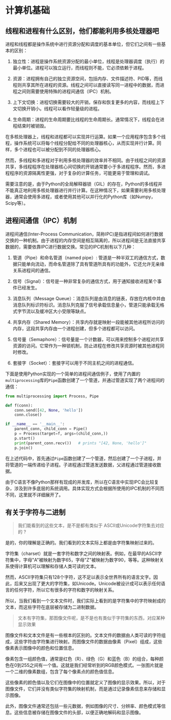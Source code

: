 # 计算机基础

## 线程和进程有什么区别，他们都能利用多核处理器吧

进程和线程都是操作系统中进行资源分配和调度的基本单位，但它们之间有一些基本的区别：

1. 独立性：进程是操作系统资源分配的最小单位，线程是处理器调度（执行）的最小单位。进程可以独立运行，而线程则不能，它必须依赖于进程。

2. 资源：进程拥有自己的独立资源空间，包括内存、文件描述符、PID等，而线程则共享其所在进程的资源。线程之间可以直接读写同一进程中的数据，而进程之间则需要使用特殊的进程间通信（IPC）机制。

3. 上下文切换：进程切换需要较大的开销，保存和恢复更多的内容，而线程上下文切换开销小。线程可以看作轻量级的进程。

4. 生命周期：进程的生命周期要比线程的生命周期长。通常情况下，线程会在进程结束时被销毁。

在多核处理器上，线程和进程都可以实现并行运算。如果一个应用程序包含多个线程，操作系统可以将每个线程分配给不同的处理器核心，从而实现并行计算。同样，多个进程也可以被分配到不同的处理器核心。

然而，多线程和多进程对于利用多核处理器的效率并不相同。由于线程之间的资源共享，多线程程序在处理器核心间切换的开销通常要小于多进程程序。然而，多进程程序的资源隔离性更强，对于复杂的计算任务，可能更易于管理和调试。

需要注意的是，由于Python的全局解释器锁（GIL）的存在，Python的多线程并不能真正地利用多核处理器进行并行计算。在这种情况下，如果需要利用多核处理器，通常会使用多进程，或者使用其他可以并行化的Python库（如Numpy，Scipy等）。

## 进程间通信（IPC）机制

进程间通信(Inter-Process Communication，简称IPC)是指进程间如何进行数据交换的一种机制。由于进程的内存空间是相互隔离的，所以进程间是无法直接共享数据的，需要依靠IPC进行数据交换。常见的IPC机制有以下几种：

1. 管道（Pipe）和命名管道（named pipe）: 管道是一种半双工的通信方式，数据只能单向流动，而命名管道除了具有管道所具有的功能外，它还允许无亲缘关系进程间的通信。

2. 信号（Signal）：信号是一种非常复杂的通信方式，用于通知接收进程某个事件已经发生。

3. 消息队列（Message Queue）：消息队列是由消息的链表，存放在内核中并由消息队列标识符标识。消息队列克服了信号承载信息量小，管道只能承载无格式字节流以及缓冲区大小受限等缺点。

4. 共享内存（Shared Memory）：共享内存就是映射一段能被其他进程所访问的内存，这段共享内存由一个进程创建，但多个进程都可以访问。

5. 信号量（Semaphore）：信号量是一个计数器，可以用来控制多个进程对共享资源的访问。它常作为一种锁机制，防止进程在修改共享资源时被其他进程同时修改。

6. 套接字（Socket）：套接字可以用于不同主机之间的进程通信。

下面是使用Python实现的一个简单的进程间通信例子，使用了内置的`multiprocessing`库的`Pipe`函数创建了一个管道，并通过管道实现了两个进程间的通信：

```python
from multiprocessing import Process, Pipe

def f(conn):
    conn.send([42, None, 'hello'])
    conn.close()

if __name__ == '__main__':
    parent_conn, child_conn = Pipe()
    p = Process(target=f, args=(child_conn,))
    p.start()
    print(parent_conn.recv())   # prints "[42, None, 'hello']"
    p.join()
```
在上述代码中，首先通过`Pipe`函数创建了一个管道，然后创建了一个子进程，并将管道的一端传递给子进程。子进程通过管道发送数据，父进程通过管道接收数据。

由于C语言不像Python那样有现成的并发库，所以在C语言中实现IPC会比较复杂，涉及到许多底层的系统调用。具体实现方式会根据所使用的IPC机制的不同而不同，这里就不详细展开了。

## 有关于字符与二进制

> 我们能看到的这些文本，是不是都有类似于 ASCII或Unicode字符集去对应的 ?

是的，你的理解是正确的。我们看到的文本实际上都是由字符集映射过来的。

字符集（charset）就是一套字符和数字之间的映射表。例如，在最早的ASCII字符集中，字母"A"被映射为数字65，字母"Z"被映射为数字90，等等。这种映射关系使得计算机可以理解和存储人类可读的文本。

然而，ASCII字符集只有128个字符，这不足以表示全世界所有的语言文字。因此，后来又出现了更大的字符集，如Unicode。Unicode被设计成可以表示任何语言的任何字符，所以它有很多的字符和数字的映射关系。

所以，当我们看到一个文本文件时，我们实际上看到的是字符集中的字符映射成的文本，而这些字符在底层被存储为二进制数据。

> 文本有字符集，那图像文件呢，是不是也有类似于字符集的东西，对应某种显示效果

图像文件和文本文件是有一些根本的区别的。文本文件的数据由人类可读的字符组成，这些字符由字符集进行映射。而图像文件的数据由像素（Pixel）组成，这些像素表示图像中的颜色和位置信息。

像素包含一组颜色值，通常是红色（R）、绿色（G）和蓝色（B）的组合，每种颜色在0到255之间有一个值。这就是我们经常听到的RGB颜色模式。一张图片就是一个二维的像素数组，包含了每个像素点的颜色值信息。

这些像素的颜色值以及它们在图像中的位置就定义了图像的显示效果。所以，对于图像文件，它们并没有类似字符集的映射机制，而是通过记录像素信息来存储和显示图像。

此外，图像文件通常还包括一些元数据，例如图像的尺寸、分辨率、颜色模式等信息。这些信息被存储在图像文件的头部，以便正确地解码和显示图像。
